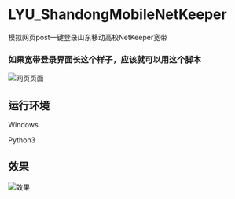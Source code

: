 # LYU_ShandongMobileNetKeeper
模拟网页post一键登录山东移动高校NetKeeper宽带


### 如果宽带登录界面长这个样子，应该就可以用这个脚本
![网页页面](https://www.bluesdawn.top/wp-content/uploads/2020/12/QQ%E6%88%AA%E5%9B%BE20201227171146.jpg)

## 运行环境
Windows

Python3

## 效果
![效果](https://www.bluesdawn.top/wp-content/uploads/2020/12/QQ%E6%88%AA%E5%9B%BE20201227195413.jpg)